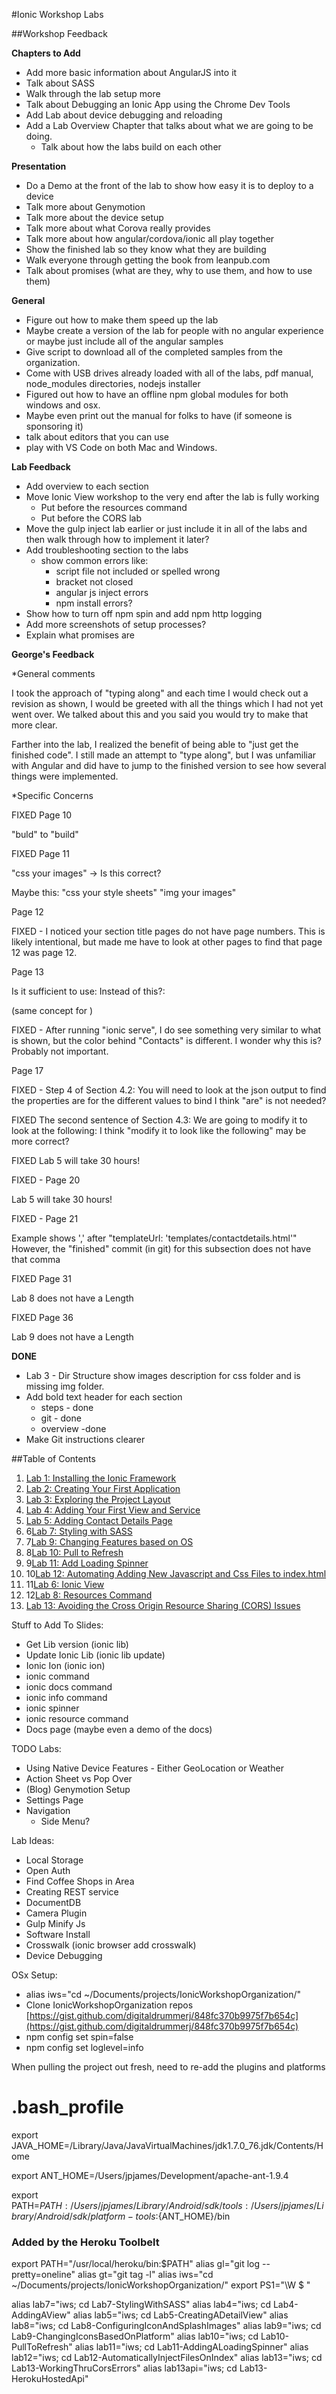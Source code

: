 <!-- DOCTOC SKIP -->

#Ionic Workshop Labs

##Workshop Feedback

**Chapters to Add**

* Add more basic information about AngularJS into it
* Talk about SASS
* Walk through the lab setup more
* Talk about Debugging an Ionic App using the Chrome Dev Tools
* Add Lab about device debugging and reloading
* Add a Lab Overview Chapter that talks about what we are going to be doing.
    * Talk about how the labs build on each other

**Presentation**

* Do a Demo at the front of the lab to show how easy it is to deploy to a device
* Talk more about Genymotion
* Talk more about the device setup
* Talk more about what Corova really provides
* Talk more about how angular/cordova/ionic all play together
* Show the finished lab so they know what they are building
* Walk everyone through getting the book from leanpub.com
* Talk about promises (what are they, why to use them, and how to use them)

**General**

* Figure out how to make them speed up the lab
* Maybe create a version of the lab for people with no angular experience or maybe just include all of the angular samples
* Give script to download all of the completed samples from the organization.
* Come with USB drives already loaded with all of the labs, pdf manual, node_modules directories, nodejs installer
* Figured out how to have an offline npm global modules for both windows and osx.
* Maybe even print out the manual for folks to have (if someone is sponsoring it)
* talk about editors that you can use
* play with VS Code on both Mac and Windows.

**Lab Feedback**

* Add overview to each section
* Move Ionic View workshop to the very end after the lab is fully working
    * Put before the resources command
    * Put before the CORS lab
* Move the gulp inject lab earlier or just include it in all of the labs and then walk through how to implement it later?
* Add troubleshooting section to the labs
    * show common errors like:
        * script file not included or spelled wrong
        * bracket not closed
        * angular js inject errors
        * npm install errors?
* Show how to turn off npm spin and add npm http logging
* Add more screenshots of setup processes?
* Explain what promises are

**George's Feedback**

*General comments

  I took the approach of "typing along" and
  each time I would check out a revision as
  shown, I would be greeted with all the things
  which I had not yet went over. We talked about
  this and you said you would try to make that
  more clear.

  Farther into the lab, I realized the benefit of
  being able to "just get the finished code". I
  still made an attempt to "type along", but I was
  unfamiliar with Angular and did have to jump
  to the finished version to see how several things
  were implemented.

*Specific Concerns

FIXED Page 10

  "buld" to "build"

FIXED Page 11

  "css    your images" -> Is this correct?

  Maybe this:
    "css   your style sheets"
    "img   your images"

Page 12

FIXED -   I noticed your section title pages do not have
  page numbers. This is likely intentional, but
  made me have to look at other pages to find that
  page 12 was page 12.

Page 13

  Is it sufficient to use:
    <ion-nav-back-button />
  Instead of this?:
    <ion-nav-back-button> </ion-nav-back-button>

  (same concept for <ion-nav-view />)

FIXED -  After running "ionic serve", I do see something
  very similar to what is shown, but the color
  behind "Contacts" is different. I wonder why this
  is? Probably not important.

Page 17

FIXED -   Step 4 of Section 4.2:
    You will need to look at the json output to find the
    properties are for the different values to bind
  I think "are" is not needed?

FIXED  The second sentence of Section 4.3:
    We are going to modify it to look at the following:
  I think "modify it to look like the following"
  may be more correct?

FIXED Lab 5 will take 30 hours!

FIXED - Page 20

  Lab 5 will take 30 hours!

FIXED - Page 21

  Example shows ',' after
    "templateUrl: 'templates/contactdetails.html'"
  However, the "finished" commit (in git) for this subsection
  does not have that comma

FIXED Page 31

  Lab 8 does not have a Length

FIXED Page 36

  Lab 9 does not have a Length

**DONE**

* Lab 3 - Dir Structure show images description for css folder and is missing img folder.
* Add bold text header for each section
    * steps - done
    * git - done
    * overview -done
* Make Git instructions clearer

##Table of Contents

1. [Lab 1: Installing the Ionic Framework](IonicWorkshop-Lab1.md)
1. [Lab 2: Creating Your First Application](IonicWorkshop-Lab2.md)
1. [Lab 3: Exploring the Project Layout](IonicWorkshop-Lab3.md)
1. [Lab 4: Adding Your First View and Service](IonicWorkshop-Lab4.md)
1. [Lab 5: Adding Contact Details Page](IonicWorkshop-Lab5.md)
1. 6[Lab 7: Styling with SASS](IonicWorkshop-Lab7.md)
1. 7[Lab 9: Changing Features based on OS](IonicWorkshop-Lab8.md)
1. 8[Lab 10: Pull to Refresh](IonicWorkshop-Lab10.md)
1. 9[Lab 11: Add Loading Spinner](IonicWorkshop-Lab11.md)
1. 10[Lab 12: Automating Adding New Javascript and Css Files to index.html](IonicWorkshop-Lab12.md)
1. 11[Lab 6: Ionic View](IonicWorkshop-Lab6.md)
1. 12[Lab 8: Resources Command](IonicWorkshop-Lab8.md)
1. [Lab 13: Avoiding the Cross Origin Resource Sharing (CORS) Issues ](IonicWorkshop-Lab13.md)      

Stuff to Add To Slides:
- Get Lib version (ionic lib)
- Update Ionic Lib (ionic lib update)
- Ionic Ion (ionic ion)
- ionic command
- ionic docs command
- ionic info command
- ionic spinner
- ionic resource command
- Docs page (maybe even a demo of the docs)

TODO Labs:
- Using Native Device Features - Either GeoLocation or Weather
- Action Sheet vs Pop Over
- (Blog) Genymotion Setup
- Settings Page
- Navigation
    - Side Menu?

Lab Ideas:
- Local Storage
- Open Auth
- Find Coffee Shops in Area
- Creating REST service
- DocumentDB
- Camera Plugin
- Gulp Minify Js
- Software Install
- Crosswalk (ionic browser add crosswalk)
- Device Debugging


OSx Setup:

* alias iws="cd ~/Documents/projects/IonicWorkshopOrganization/"
* Clone IonicWorkshopOrganization repos [https://gist.github.com/digitaldrummerj/848fc370b9975f7b654c](https://gist.github.com/digitaldrummerj/848fc370b9975f7b654c)
* npm config set spin=false
* npm config set loglevel=info

When pulling the project out fresh, need to re-add the plugins and platforms

# .bash_profile


export JAVA_HOME=/Library/Java/JavaVirtualMachines/jdk1.7.0_76.jdk/Contents/Home

export ANT_HOME=/Users/jpjames/Development/apache-ant-1.9.4


export PATH=${PATH}:/Users/jpjames/Library/Android/sdk/tools:/Users/jpjames/Library/Android/sdk/platform-tools:${ANT_HOME}/bin

### Added by the Heroku Toolbelt
export PATH="/usr/local/heroku/bin:$PATH"
alias gl="git log --pretty=oneline"
alias gt="git tag -l"
alias iws="cd ~/Documents/projects/IonicWorkshopOrganization/"
export PS1="\W $ "

alias lab7="iws; cd Lab7-StylingWithSASS"
alias lab4="iws; cd Lab4-AddingAView"
alias lab5="iws; cd Lab5-CreatingADetailView"
alias lab8="iws; cd Lab8-ConfiguringIconAndSplashImages"
alias lab9="iws; cd Lab9-ChangingIconsBasedOnPlatform"
alias lab10="iws; cd Lab10-PullToRefresh"
alias lab11="iws; cd Lab11-AddingALoadingSpinner"
alias lab12="iws; cd Lab12-AutomaticallyInjectFilesOnIndex"
alias lab13="iws; cd Lab13-WorkingThruCorsErrors"
alias lab13api="iws; cd Lab13-HerokuHostedApi"
